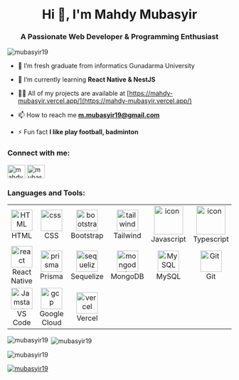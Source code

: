 <h1 align="center">Hi 👋, I'm Mahdy Mubasyir</h1>
<h3 align="center">A Passionate Web Developer & Programming Enthusiast</h3>

<p align="left"> <img src="https://komarev.com/ghpvc/?username=mubasyir19&label=Profile%20views&color=0e75b6&style=flat" alt="mubasyir19" /> </p>

- 🔭 I’m fresh graduate from informatics Gunadarma University

- 🌱 I’m currently learning **React Native & NestJS**

- 👨‍💻 All of my projects are available at [https://mahdy-mubasyir.vercel.app/](https://mahdy-mubasyir.vercel.app/)

- 📫 How to reach me **m.mubasyir19@gmail.com**

- ⚡ Fun fact **I like play football, badminton**

<h3 align="left">Connect with me:</h3>
<p align="left">
<a href="https://linkedin.com/in/mahdy-mubasyir-699424210" target="blank"><img align="center" src="https://raw.githubusercontent.com/rahuldkjain/github-profile-readme-generator/master/src/images/icons/Social/linked-in-alt.svg" alt="mahdy-mubasyir-699424210" height="30" width="40" /></a>
<a href="https://instagram.com/mubasyirmahdy" target="blank"><img align="center" src="https://raw.githubusercontent.com/rahuldkjain/github-profile-readme-generator/master/src/images/icons/Social/instagram.svg" alt="mubasyirmahdy" height="30" width="40" /></a>
</p>

<h3 align="left">Languages and Tools:</h3>

<table align="center">

  <tr>
    <td align="center"  width="96">
        <img src="https://skillicons.dev/icons?i=html" width="48" height="48" alt="HTML" />
      <br>HTML
    </td>
    <td align="center" width="96">
        <img src="https://skillicons.dev/icons?i=css" width="48" height="48" alt="css" />
      <br>CSS
    </td>
    <td align="center"  width="96">
        <img src="https://skillicons.dev/icons?i=bootstrap" width="48" height="48" alt="bootstrap" />
      <br>Bootstrap
    </td>
    <td align="center" width="96">
        <img src="https://skillicons.dev/icons?i=tailwind" width="48" height="48" alt="tailwind" />
      <br>Tailwind
    </td>
    <td align="center" width="96">
        <img src="https://techstack-generator.vercel.app/js-icon.svg" alt="icon" width="65" height="65" />
      <br>Javascript
    </td>
    <td align="center" width="96">
        <img src="https://techstack-generator.vercel.app/ts-icon.svg" alt="icon" width="65" height="65" />
      <br>Typescript
    </td>
    <td align="center" width="96">
        <img src="https://skillicons.dev/icons?i=nodejs" width="48" height="48" alt="nodejs" />
      <br>NodeJS
    </td>
    <td align="center" width="96">
        <img src="https://skillicons.dev/icons?i=express" width="48" height="48" alt="express" />
      <br>Express
    </td>
    <td align="center" width="96">
        <img src="https://skillicons.dev/icons?i=nextjs" width="48" height="48" alt="nextjs" />
      <br>NextJS
    </td>
    <td align="center" width="96">
        <img src="https://skillicons.dev/icons?i=react" width="48" height="48" alt="react" />
      <br>ReactJS
    </td>
</tr>

<tr>
    <td align="center" width="96">
        <img src="https://skillicons.dev/icons?i=react" width="48" height="48" alt="react" />
      <br>React Native
    </td>
    <td align="center" width="96">
        <img src="https://skillicons.dev/icons?i=prisma" width="48" height="48" alt="prisma" />
      <br>Prisma
    </td>
    <td align="center" width="96">
        <img src="https://skillicons.dev/icons?i=sequelize" width="48" height="48" alt="sequelize" />
      <br>Sequelize
    </td>
    <td align="center" width="96">
        <img src="https://skillicons.dev/icons?i=mongodb" width="48" height="48" alt="mongodb" />
      <br>MongoDB
    </td>
    <td align="center"  width="96">
        <img src="https://techstack-generator.vercel.app//mysql-icon.svg" width="48" height="48" alt="MySQL" />
      <br>MySQL
    </td>
    <td align="center" width="96">
      <a href="#git" >
        <img src="https://upload.wikimedia.org/wikipedia/commons/thumb/3/3f/Git_icon.svg/1200px-Git_icon.svg.png" width="48" height="48" alt="Git" />
      </a>
      <br>Git
    </td>
    <td align="center"  width="96">
        <img src="https://techstack-generator.vercel.app//github-icon.svg" width="48" height="48" alt="Github" />
      <br>Github
    </td>
    <td align="center" width="96">
        <img src="https://user-images.githubusercontent.com/25181517/192109061-e138ca71-337c-4019-8d42-4792fdaa7128.png" width="48" height="48" alt="Postman" />
      <br>Postman
    </td>
    <td align="center" width="96">
        <img src="https://skillicons.dev/icons?i=figma" width="48" height="48" alt="figma" />
      <br>Figma
    </td>
</tr>
<tr>
  <td align="center"  width="96">
      <a href="#vscode">
        <img src="https://upload.wikimedia.org/wikipedia/commons/9/9a/Visual_Studio_Code_1.35_icon.svg" width="48" height="48" alt="Jamstack" />
      </a>
      <br>VS Code
  </td>
  <td align="center" width="96">
        <img src="https://skillicons.dev/icons?i=gcp" width="48" height="48" alt="gcp" />
      <br>Google Cloud
  </td>
  <td align="center" width="96">
        <img src="https://skillicons.dev/icons?i=vercel" width="48" height="48" alt="vercel" />
      <br>Vercel
  </td>
</tr>
</table>

<p><img align="left" src="https://github-readme-stats.vercel.app/api/top-langs?username=mubasyir19&show_icons=true&locale=en&layout=compact&theme=gotham" alt="mubasyir19" /></p>

<p>&nbsp;<img align="center" src="https://github-readme-stats.vercel.app/api?username=mubasyir19&show_icons=true&locale=en&theme=gotham" alt="mubasyir19" /></p>

<p><img align="center" src="https://github-readme-streak-stats.herokuapp.com?user=mubasyir19&theme=gotham&hide_border=false" alt="mubasyir19" /></p>

<p align="left"> <a href="https://github.com/ryo-ma/github-profile-trophy"><img src="https://github-profile-trophy.vercel.app/?username=mubasyir19&theme=tokyonight" alt="mubasyir19" /></a> </p>

